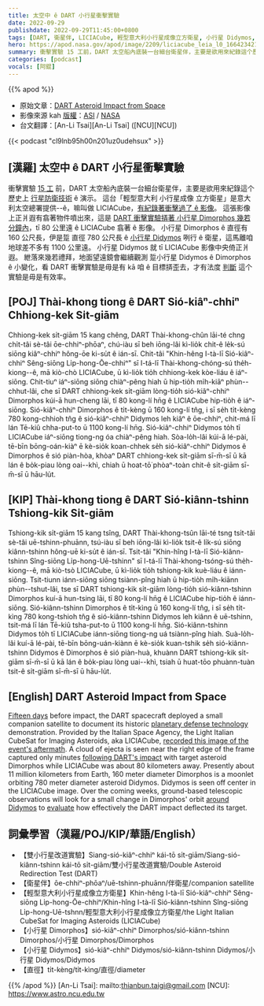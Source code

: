 ```yaml
---
title: 太空中 ê DART 小行星衝擊實驗
date: 2022-09-29
publishdate: 2022-09-29T11:45:00+0800
tags: [DART, 衛星伴, LICIACube, 輕型意大利小行星成像立方衛星, 小行星 Didymos, 小行星 Dimorphos, 直徑]
hero: https://apod.nasa.gov/apod/image/2209/liciacube_leia_l0_1664234215_00000_01_c.jpg
summary: 衝擊實驗 15 工前，DART 太空船內底裝一台細台衛星伴，主要是欲用來紀錄這个歷史上 行星防衛技術 ê 演示。
categories: [podcast]
vocals: [阿錕]
---
```


{{% apod %}}

- 原始文章：[DART Asteroid Impact from Space](https://apod.nasa.gov/apod/ap220929.html)
- 影像來源 kah [版權][copyright]：[ASI](https://www.asi.it/) / [NASA](https://www.nasa.gov/)
- 台文翻譯：[An-Li Tsai][An-Li Tsai] ([NCU][NCU])

{{< podcast "cl9lnb95h00n201uz0udehsux" >}}

## [漢羅] 太空中 ê DART 小行星衝擊實驗
衝擊實驗 [15 工][Fifteen days] 前，DART 太空船內底裝一台細台衛星伴，主要是欲用來紀錄這个歷史上 [行星防衛技術][planetary defense technology] ê 演示。
這台「輕型意大利 小行星成像 立方衛星」是意大利太空總署提供--ê，嘛叫做 LICIACube，[有紀錄著衝擊過了 ê 影像][recorded this image of the event's aftermath]。
這張影像上正爿遐有翕著物件噴出來，這是 [DART 衝擊實驗挵著 小行星 Dimorphos 幾若分鐘內][following DART's impact e]，tī 80 公里遠 ê LICIACube 翕著 ê 影像。
小行星 Dimorphos ê 直徑有 160 公尺長，伊是踅 直徑 780 公尺長 ê [小行星 Didymos][around Didymos] 咧行 ê 衛星，這馬離咱地球差不多有 1100 公里遠。
小行星 Didymos 就 tī LICIACube 影像中央倚正爿遐。
紲落來幾若禮拜，地面望遠鏡會繼續觀測 踅小行星 Didymos ê Dimorphos ê 小變化，看 DART 衝擊實驗是毋是有 kā 咱 ê 目標挵歪去，才有法度 [判斷][evaluate] 這个實驗是毋是有效率。

## [POJ] Thài-khong tiong ê DART Sió-kiâⁿ-chhiⁿ Chhiong-kek Si̍t-giām
Chhiong-kek si̍t-giām 15 kang chêng, DART Thài-khong-chûn lāi-té chng chi̍t-tâi sè-tâi ōe-chhiⁿ-phōaⁿ, chú-iàu sī beh iōng-lâi kì-lio̍k chit-ê le̍k-sú siōng kiâⁿ-chhiⁿ hông-ōe ki-su̍t ê ián-sī.
Chit-tâi "Khin-hêng I-tà-lī Sió-kiâⁿ-chhiⁿ Sêng-siōng Li̍p-hong-Ōe-chhiⁿ" sī I-tá-lī Thài-khong-chóng-sú the̍h-kiong--ê, mā kiò-chò LICIACube, ū kì-lio̍k tio̍h chhiong-kek kòe-liáu ê iáⁿ-siōng.
Chit-tiuⁿ iáⁿ-siōng siōng chiàⁿ-pêng hiah ū hip-tio̍h mi̍h-kiāⁿ phùn--chhut-lâi, che sī DART chhiong-kek si̍t-giām lòng-tio̍h sió-kiâⁿ-chhiⁿ Dimorphos kúi-ā hun-cheng lāi, tī 80 kong-lí hn̄g ê LICIACube hip-tio̍h ê iáⁿ-siōng.
Sió-kiâⁿ-chhiⁿ Dimorphos ê ti̍t-kèng ū 160 kong-lí tn̂g, i sī se̍h ti̍t-kèng 780 kong-chhioh tn̂g ê sió-kiâⁿ-chhiⁿ Didymos leh kiâⁿ ê ōe-chhiⁿ, chit-má lī lán Tē-kiû chha-put-to ū 1100 kong-lí hn̄g.
Sió-kiâⁿ-chhiⁿ Didymos to̍h tī LICIACube iáⁿ-siōng tiong-ng óa chiàⁿ-pêng hiah.
Sòa-lo̍h-lâi kúi-ā lé-pài, tē-bīn bōng-oán-kiàⁿ ē kè-sio̍k koan-chhek se̍h sió-kiâⁿ-chhiⁿ Didymos ê Dimorphos ê sió piàn-hòa, khòaⁿ DART chhiong-kek si̍t-giām sī-m̄-sī ū kā lán ê bo̍k-piau lòng oai--khì, chiah ū hoat-tō͘ phòaⁿ-toàn chit-ê si̍t-giām sī-m̄-sī ū hāu-lu̍t.

## [KIP] Thài-khong tiong ê DART Sió-kiânn-tshinn Tshiong-kik Si̍t-giām
Tshiong-kik si̍t-giām 15 kang tsîng, DART Thài-khong-tsûn lāi-té tsng tsi̍t-tâi sè-tâi uē-tshinn-phuānn, tsú-iàu sī beh iōng-lâi kì-lio̍k tsit-ê li̍k-sú siōng kiânn-tshinn hông-uē ki-su̍t ê ián-sī.
Tsit-tâi "Khin-hîng I-tà-lī Sió-kiânn-tshinn Sîng-siōng Li̍p-hong-Uē-tshinn" sī I-tá-lī Thài-khong-tsóng-sú the̍h-kiong--ê, mā kiò-tsò LICIACube, ū kì-lio̍k tio̍h tshiong-kik kuè-liáu ê iánn-siōng.
Tsit-tiunn iánn-siōng siōng tsiànn-pîng hiah ū hip-tio̍h mi̍h-kiānn phùn--tshut-lâi, tse sī DART tshiong-kik si̍t-giām lòng-tio̍h sió-kiânn-tshinn Dimorphos kuí-ā hun-tsing lāi, tī 80 kong-lí hn̄g ê LICIACube hip-tio̍h ê iánn-siōng.
Sió-kiânn-tshinn Dimorphos ê ti̍t-kìng ū 160 kong-lí tn̂g, i sī se̍h ti̍t-kìng 780 kong-tshioh tn̂g ê sió-kiânn-tshinn Didymos leh kiânn ê uē-tshinn, tsit-má lī lán Tē-kiû tsha-put-to ū 1100 kong-lí hn̄g.
Sió-kiânn-tshinn Didymos to̍h tī LICIACube iánn-siōng tiong-ng uá tsiànn-pîng hiah.
Suà-lo̍h-lâi kuí-ā lé-pài, tē-bīn bōng-uán-kiànn ē kè-sio̍k kuan-tshik se̍h sió-kiânn-tshinn Didymos ê Dimorphos ê sió piàn-huà, khuànn DART tshiong-kik si̍t-giām sī-m̄-sī ū kā lán ê bo̍k-piau lòng uai--khì, tsiah ū huat-tōo phuànn-tuàn tsit-ê si̍t-giām sī-m̄-sī ū hāu-lu̍t.

## [English] DART Asteroid Impact from Space
[Fifteen days][Fifteen days] before impact, the DART spacecraft deployed a small companion satellite to document its historic [planetary defense technology][planetary defense technology] demonstration.
Provided by the Italian Space Agency, the Light Italian CubeSat for Imaging Asteroids, aka LICIACube, [recorded this image of the event's aftermath][recorded this image of the event's aftermath].
A cloud of ejecta is seen near the right edge of the frame captured only minutes [following DART's impact][following DART's impact e] with target asteroid Dimorphos while LICIACube was about 80 kilometers away.
Presently about 11 million kilometers from Earth, 160 meter diameter Dimorphos is a moonlet orbiting 780 meter diameter asteroid Didymos.
Didymos is seen off center in the LICIACube image.
Over the coming weeks, ground-based telescopic observations will look for a small change in Dimorphos' orbit [around Didymos][around Didymos] to [evaluate][evaluate] how effectively the DART impact deflected its target.

## 詞彙學習（漢羅/POJ/KIP/華語/English）
- 【雙小行星改道實驗】Siang-sió-kiâⁿ-chhiⁿ kái-tō si̍t-giām/Siang-sió-kiânn-tshinn kái-tō si̍t-giām/雙小行星改道實驗/Double Asteroid Redirection Test (DART)
- 【衛星伴】ōe-chhiⁿ-phōaⁿ/uē-tshinn-phuānn/伴衛星/companion satellite
- 【輕型意大利小行星成像立方衛星】Khin-hêng I-tà-lī Sió-kiâⁿ-chhiⁿ Sêng-siōng Li̍p-hong-Ōe-chhiⁿ/Khin-hîng I-tà-lī Sió-kiânn-tshinn Sîng-siōng Li̍p-hong-Uē-tshnn/輕型意大利小行星成像立方衛星/the Light Italian CubeSat for Imaging Asteroids (LICIACube)
- 【小行星 Dimorphos】sió-kiâⁿ-chhiⁿ Dimorphos/sió-kiânn-tshinn Dimorphos/小行星 Dimorphos/Dimorphos
- 【小行星 Didymos】sió-kiâⁿ-chhiⁿ Didymos/sió-kiânn-tshinn Didymos/小行星 Didymos/Didymos
- 【直徑】ti̍t-kèng/ti̍t-kìng/直徑/diameter


{{% /apod %}}
[An-Li Tsai]: mailto:thianbun.taigi@gmail.com
[NCU]: https://www.astro.ncu.edu.tw

[copyright]: https://apod.nasa.gov/apod/fap/lib/about_apod.html#srapply

[Fifteen days]:https://www.nasa.gov/feature/dart-s-small-satellite-companion-takes-flight-ahead-of-impact
[planetary defense technology]:https://www.nasa.gov/specials/pdco/index.html
[recorded this image of the event's aftermath]:https://www.nasa.gov/feature/first-images-from-italian-space-agency-s-liciacube-satellite
[following DART's impact e]:https://apod.nasa.gov/apod/ap220927.html
[following DART's impact t]:https://apod.tw/daily/20220927/
[around Didymos]:https://solarsystem.nasa.gov/asteroids-comets-and-meteors/asteroids/didymos/in-depth/
[evaluate]:https://www.jhuapl.edu/NewsStory/220826b-dart-team-confirms-orbit-of-targeted-asteroid
